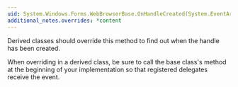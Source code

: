 ```yaml
---
uid: System.Windows.Forms.WebBrowserBase.OnHandleCreated(System.EventArgs)
additional_notes.overrides: *content
---
```


<p>Derived classes should override this method to find out when the handle has been created.  
  
 When overriding <xref href="System.Windows.Forms.WebBrowserBase.OnHandleCreated(System.EventArgs)"></xref> in a derived class, be sure to call the base class's <xref href="System.Windows.Forms.WebBrowserBase.OnHandleCreated(System.EventArgs)"></xref> method at the beginning of your implementation so that registered delegates receive the event.</p>



